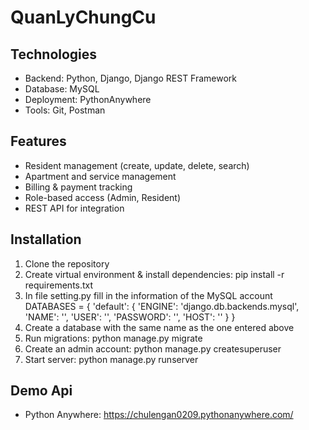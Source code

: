 # QuanLyChungCu

## Technologies
- Backend: Python, Django, Django REST Framework
- Database: MySQL
- Deployment: PythonAnywhere
- Tools: Git, Postman

## Features
- Resident management (create, update, delete, search)
- Apartment and service management
- Billing & payment tracking
- Role-based access (Admin, Resident)
- REST API for integration

## Installation
1. Clone the repository
2. Create virtual environment & install dependencies: pip install -r requirements.txt
3. In file setting.py fill in the information of the MySQL account
   DATABASES = {
    'default': {
        'ENGINE': 'django.db.backends.mysql',
        'NAME': '<NameDatabase>',
        'USER': '<UserName>',
        'PASSWORD': '<Passworld>',
        'HOST': ''
    }
  }
4. Create a database with the same name as the one entered above
5. Run migrations: python manage.py migrate
6. Create an admin account: python manage.py createsuperuser
7. Start server: python manage.py runserver

## Demo Api
- Python Anywhere: https://chulengan0209.pythonanywhere.com/
